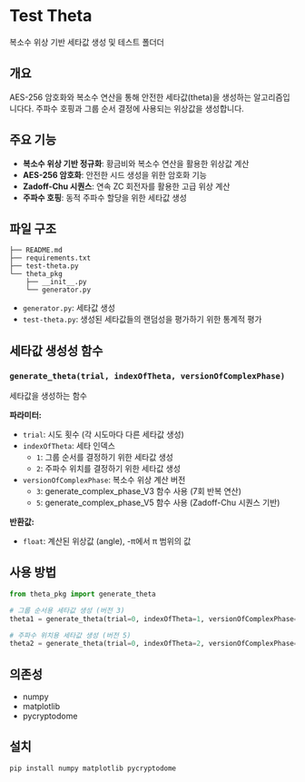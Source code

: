 # Test Theta

복소수 위상 기반 세타값 생성 및 테스트 폴더더

## 개요

AES-256 암호화와 복소수 연산을 통해 안전한 세타값(theta)을 생성하는 알고리즘입니다다. 
주파수 호핑과 그룹 순서 결정에 사용되는 위상값을 생성합니다.

## 주요 기능

- **복소수 위상 기반 정규화**: 황금비와 복소수 연산을 활용한 위상값 계산
- **AES-256 암호화**: 안전한 시드 생성을 위한 암호화 기능
- **Zadoff-Chu 시퀀스**: 연속 ZC 회전자를 활용한 고급 위상 계산
- **주파수 호핑**: 동적 주파수 할당을 위한 세타값 생성

## 파일 구조
```
├── README.md
├── requirements.txt
├── test-theta.py
└── theta_pkg
    ├── __init__.py
    └── generator.py
```
- `generator.py`: 세타값 생성
- `test-theta.py`: 생성된 세타값들의 랜덤성을 평가하기 위한 통계적 평가

## 세타값 생성성 함수

### `generate_theta(trial, indexOfTheta, versionOfComplexPhase)`

세타값을 생성하는 함수

**파라미터:**
- `trial`: 시도 횟수 (각 시도마다 다른 세타값 생성)
- `indexOfTheta`: 세타 인덱스
  - `1`: 그룹 순서를 결정하기 위한 세타값 생성
  - `2`: 주파수 위치를 결정하기 위한 세타값 생성
- `versionOfComplexPhase`: 복소수 위상 계산 버전
  - `3`: generate_complex_phase_V3 함수 사용 (7회 반복 연산)
  - `5`: generate_complex_phase_V5 함수 사용 (Zadoff-Chu 시퀀스 기반)

**반환값:**
- `float`: 계산된 위상값 (angle), -π에서 π 범위의 값

## 사용 방법

```python
from theta_pkg import generate_theta

# 그룹 순서용 세타값 생성 (버전 3)
theta1 = generate_theta(trial=0, indexOfTheta=1, versionOfComplexPhase=3)

# 주파수 위치용 세타값 생성 (버전 5)
theta2 = generate_theta(trial=0, indexOfTheta=2, versionOfComplexPhase=5)
```

## 의존성

- numpy
- matplotlib
- pycryptodome

## 설치

```bash
pip install numpy matplotlib pycryptodome
```
